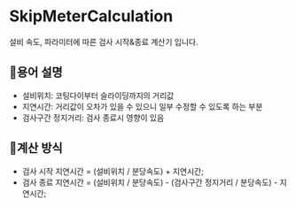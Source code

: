 # SkipMeterCalculation
설비 속도, 파라미터에 따른 검사 시작&amp;종료 계산기 입니다.

## 📃용어 설명
- 설비위치: 코팅다이부터 슬라이딩까지의 거리값
- 지연시간: 거리값이 오차가 있을 수 있으니 일부 수정할 수 있도록 하는 부분
- 검사구간 정지거리: 검사 종료시 영향이 있음

## 🧮계산 방식
- 검사 시작 지연시간 = (설비위치 / 분당속도) + 지연시간;
- 검사 종료 지연시간 = (설비위치 / 분당속도) - (검사구간 정지거리 / 분당속도) - 지연시간;
